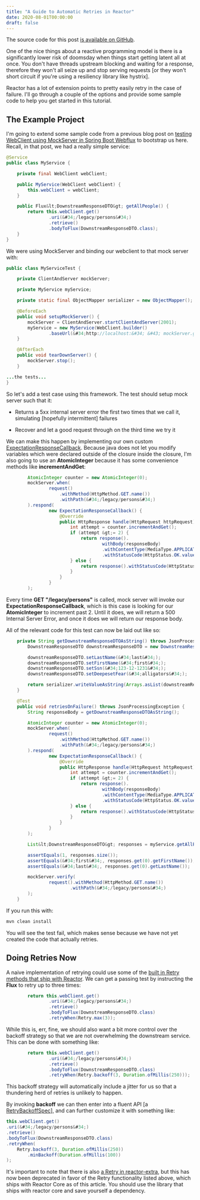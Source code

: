 ```yaml
---
title: "A Guide to Automatic Retries in Reactor"
date: 2020-08-01T00:00:00
draft: false
---
```


The source code for this post [is available on GitHub](https://github.com/nfisher23/reactive-programming-webflux).

One of the nice things about a reactive programming model is there is a significantly lower risk of doomsday when things start getting latent all at once. You don&#39;t have threads upstream blocking and waiting for a response, therefore they won&#39;t all seize up and stop serving requests \[or they won&#39;t short circuit if you&#39;re using a resiliency library like hystrix\].

Reactor has a lot of extension points to pretty easily retry in the case of failure. I&#39;ll go through a couple of the options and provide some sample code to help you get started in this tutorial.

## The Example Project

I&#39;m going to extend some sample code from a previous blog post on [testing WebClient using MockServer in Spring Boot Webflux](https://nickolasfisher.com/blog/How-to-use-Mock-Server-to-End-to-End-Test-Any-WebClient-Calls-in-Spring-Boot-Webflux) to bootstrap us here. Recall, in that post, we had a really simple service:

``` java
@Service
public class MyService {

    private final WebClient webClient;

    public MyService(WebClient webClient) {
        this.webClient = webClient;
    }

    public Flux&lt;DownstreamResponseDTO&gt; getAllPeople() {
        return this.webClient.get()
                .uri(&#34;/legacy/persons&#34;)
                .retrieve()
                .bodyToFlux(DownstreamResponseDTO.class);
    }
}

```

We were using MockServer and binding our webclient to that mock server with:

``` java
public class MyServiceTest {

    private ClientAndServer mockServer;

    private MyService myService;

    private static final ObjectMapper serializer = new ObjectMapper();

    @BeforeEach
    public void setupMockServer() {
        mockServer = ClientAndServer.startClientAndServer(2001);
        myService = new MyService(WebClient.builder()
                .baseUrl(&#34;http://localhost:&#34; &#43; mockServer.getLocalPort()).build());
    }

    @AfterEach
    public void tearDownServer() {
        mockServer.stop();
    }

...the tests...
}

```

So let&#39;s add a test case using this framework. The test should setup mock server such that it:

- Returns a 5xx internal server error the first two times that we call it, simulating \[hopefully intermittent\] failures

- Recover and let a good request through on the third time we try it

We can make this happen by implementing our own custom [ExpectationResponseCallback](https://javadoc.io/static/org.mock-server/mockserver-core/5.6.1/org/mockserver/mock/action/ExpectationResponseCallback.html). Because java does not let you modify variables which were declared outside of the closure inside the closure, I&#39;m also going to use an **AtomicInteger** because it has some convenience methods like **incrementAndGet**:

``` java
        AtomicInteger counter = new AtomicInteger(0);
        mockServer.when(
                request()
                    .withMethod(HttpMethod.GET.name())
                    .withPath(&#34;/legacy/persons&#34;)
        ).respond(
                new ExpectationResponseCallback() {
                    @Override
                    public HttpResponse handle(HttpRequest httpRequest) throws Exception {
                        int attempt = counter.incrementAndGet();
                        if (attempt &gt;= 2) {
                            return response().
                                    withBody(responseBody)
                                    .withContentType(MediaType.APPLICATION_JSON)
                                    .withStatusCode(HttpStatus.OK.value());
                        } else {
                            return response().withStatusCode(HttpStatus.INTERNAL_SERVER_ERROR.value());
                        }
                    }
                }
        );

```

Every time **GET &#34;/legacy/persons&#34;** is called, mock server will invoke our **ExpectationResponseCallback**, which is this case is looking for our **AtomicInteger** to increment past 2. Until it does, we will return a 500 Internal Server Error, and once it does we will return our response body.

All of the relevant code for this test can now be laid out like so:

``` java
    private String getDownstreamResponseDTOAsString() throws JsonProcessingException {
        DownstreamResponseDTO downstreamResponseDTO = new DownstreamResponseDTO();

        downstreamResponseDTO.setLastName(&#34;last&#34;);
        downstreamResponseDTO.setFirstName(&#34;first&#34;);
        downstreamResponseDTO.setSsn(&#34;123-12-1231&#34;);
        downstreamResponseDTO.setDeepesetFear(&#34;alligators&#34;);

        return serializer.writeValueAsString(Arrays.asList(downstreamResponseDTO));
    }

    @Test
    public void retriesOnFailure() throws JsonProcessingException {
        String responseBody = getDownstreamResponseDTOAsString();

        AtomicInteger counter = new AtomicInteger(0);
        mockServer.when(
                request()
                    .withMethod(HttpMethod.GET.name())
                    .withPath(&#34;/legacy/persons&#34;)
        ).respond(
                new ExpectationResponseCallback() {
                    @Override
                    public HttpResponse handle(HttpRequest httpRequest) throws Exception {
                        int attempt = counter.incrementAndGet();
                        if (attempt &gt;= 2) {
                            return response().
                                    withBody(responseBody)
                                    .withContentType(MediaType.APPLICATION_JSON)
                                    .withStatusCode(HttpStatus.OK.value());
                        } else {
                            return response().withStatusCode(HttpStatus.INTERNAL_SERVER_ERROR.value());
                        }
                    }
                }
        );

        List&lt;DownstreamResponseDTO&gt; responses = myService.getAllPeople().collectList().block();

        assertEquals(1, responses.size());
        assertEquals(&#34;first&#34;, responses.get(0).getFirstName());
        assertEquals(&#34;last&#34;, responses.get(0).getLastName());

        mockServer.verify(
                request().withMethod(HttpMethod.GET.name())
                        .withPath(&#34;/legacy/persons&#34;)
        );
    }

```

If you run this with:

``` bash
mvn clean install

```

You will see the test fail, which makes sense because we have not yet created the code that actually retries.

## Doing Retries Now

A naive implementation of retrying could use some of the [built in Retry methods that ship with Reactor](https://projectreactor.io/docs/core/release/api/reactor/util/retry/Retry.html). We can get a passing test by instructing the **Flux** to retry up to three times:

``` java
        return this.webClient.get()
                .uri(&#34;/legacy/persons&#34;)
                .retrieve()
                .bodyToFlux(DownstreamResponseDTO.class)
                .retryWhen(Retry.max(3));

```

While this is, err, fine, we should also want a bit more control over the backoff strategy so that we are not overwhelming the downstream service. This can be done with something like:

``` java
        return this.webClient.get()
                .uri(&#34;/legacy/persons&#34;)
                .retrieve()
                .bodyToFlux(DownstreamResponseDTO.class)
                .retryWhen(Retry.backoff(3, Duration.ofMillis(250)));

```

This backoff strategy will automatically include a jitter for us so that a thundering herd of retries is unlikely to happen.

By invoking **backoff** we can then enter into a fluent API \[a [RetryBackoffSpec](https://projectreactor.io/docs/core/release/api/reactor/util/retry/RetryBackoffSpec.html)\], and can further customize it with something like:

``` java
this.webClient.get()
.uri(&#34;/legacy/persons&#34;)
.retrieve()
.bodyToFlux(DownstreamResponseDTO.class)
.retryWhen(
    Retry.backoff(3, Duration.ofMillis(250))
        .minBackoff(Duration.ofMillis(100))
);

```

It&#39;s important to note that there is also [a Retry in reactor-extra](https://projectreactor.io/docs/extra/snapshot/api/reactor/retry/Retry.html), but this has now been deprecated in favor of the Retry functionality listed above, which ships with Reactor Core as of this article. You should use the library that ships with reactor core and save yourself a dependency.


